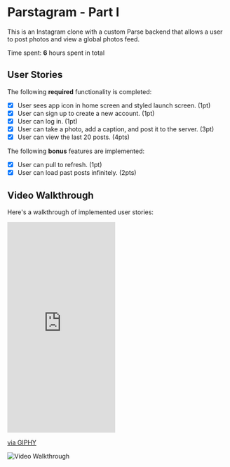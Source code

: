 # Parstagram - Part I

This is an Instagram clone with a custom Parse backend that allows a user to post photos and view a global photos feed.

Time spent: **6** hours spent in total

## User Stories

The following **required** functionality is completed:

- [x] User sees app icon in home screen and styled launch screen. (1pt)
- [x] User can sign up to create a new account. (1pt)
- [x] User can log in. (1pt)
- [x] User can take a photo, add a caption, and post it to the server. (3pt)
- [x] User can view the last 20 posts. (4pts)

The following **bonus** features are implemented:

- [x] User can pull to refresh. (1pt)
- [x] User can load past posts infinitely. (2pts)

## Video Walkthrough

Here's a walkthrough of implemented user stories:
<iframe src="https://giphy.com/embed/EZp8jPK9HcONXnUwkl" width="246" height="480" frameBorder="0" class="giphy-embed" allowFullScreen></iframe><p><a href="https://giphy.com/gifs/EZp8jPK9HcONXnUwkl">via GIPHY</a></p>
<img src='https://media.giphy.com/media/EZp8jPK9HcONXnUwkl/giphy.gif' title='Video Walkthrough' width='' alt='Video Walkthrough' />
